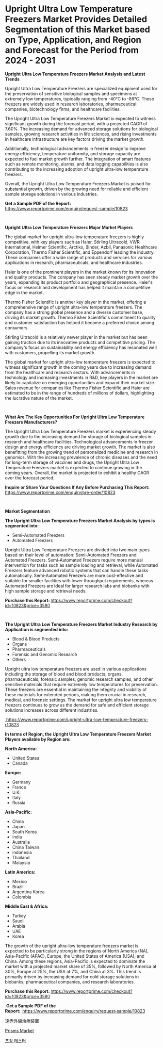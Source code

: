 <p><h1>Upright Ultra Low Temperature Freezers Market Provides Detailed Segmentation of this Market based on Type, Application, and Region and Forecast for the Period from 2024 - 2031</h1></p><p><strong>Upright Ultra Low Temperature Freezers Market Analysis and Latest Trends</strong></p>
<p><p>Upright Ultra Low Temperature Freezers are specialized equipment used for the preservation of sensitive biological samples and specimens at extremely low temperatures, typically ranging from -40°C to -86°C. These freezers are widely used in research laboratories, pharmaceutical companies, biotechnology firms, and healthcare facilities.</p><p>The Upright Ultra Low Temperature Freezers Market is expected to witness significant growth during the forecast period, with a projected CAGR of 7.60%. The increasing demand for advanced storage solutions for biological samples, growing research activities in life sciences, and rising investments in healthcare infrastructure are key factors driving the market growth.</p><p>Additionally, technological advancements in freezer design to improve energy efficiency, temperature uniformity, and storage capacity are expected to fuel market growth further. The integration of smart features such as remote monitoring, alarms, and data logging capabilities is also contributing to the increasing adoption of upright ultra-low temperature freezers.</p><p>Overall, the Upright Ultra Low Temperature Freezers Market is poised for substantial growth, driven by the growing need for reliable and efficient sample storage solutions in various industries.</p></p>
<p><strong>Get a Sample PDF of the Report:&nbsp;</strong> <a href="https://www.reportprime.com/enquiry/request-sample/10823">https://www.reportprime.com/enquiry/request-sample/10823</a></p>
<p>&nbsp;</p>
<p><strong>Upright Ultra Low Temperature Freezers Major Market Players</strong></p>
<p><p>The global market for upright ultra-low temperature freezers is highly competitive, with key players such as Haier, Stirling Ultracold, VWR International, Helmer Scientific, Arctiko, Binder, Azbil, Panasonic Healthcare Corporation, Thermo Fisher Scientific, and Eppendorf leading the industry. These companies offer a wide range of products and services for various applications in research, pharmaceuticals, and healthcare industries.</p><p>Haier is one of the prominent players in the market known for its innovation and quality products. The company has seen steady market growth over the years, expanding its product portfolio and geographical presence. Haier's focus on research and development has helped it maintain a competitive edge in the market.</p><p>Thermo Fisher Scientific is another key player in the market, offering a comprehensive range of upright ultra-low temperature freezers. The company has a strong global presence and a diverse customer base, driving its market growth. Thermo Fisher Scientific's commitment to quality and customer satisfaction has helped it become a preferred choice among consumers.</p><p>Stirling Ultracold is a relatively newer player in the market but has been gaining traction due to its innovative products and competitive pricing. The company's focus on sustainability and energy efficiency has resonated well with customers, propelling its market growth.</p><p>The global market for upright ultra-low temperature freezers is expected to witness significant growth in the coming years due to increasing demand from the healthcare and research sectors. With advancements in technology and increasing investments in R&D, key players in the market are likely to capitalize on emerging opportunities and expand their market size. Sales revenue for companies like Thermo Fisher Scientific and Haier are estimated to be in the range of hundreds of millions of dollars, highlighting the lucrative nature of the market.</p></p>
<p>&nbsp;</p>
<p><strong>What Are The Key Opportunities For Upright Ultra Low Temperature Freezers Manufacturers?</strong></p>
<p><p>The Upright Ultra Low Temperature Freezers market is experiencing steady growth due to the increasing demand for storage of biological samples in research and healthcare facilities. Technological advancements in freezer design and energy efficiency are driving market growth. The market is also benefitting from the growing trend of personalized medicine and research in genomics. With the increasing prevalence of chronic diseases and the need for long-term storage of vaccines and drugs, the Upright Ultra Low Temperature Freezers market is expected to continue growing in the coming years. Overall, the market is projected to exhibit a healthy CAGR over the forecast period.</p></p>
<p><strong>Inquire or Share Your Questions If Any Before Purchasing This Report:</strong> <a href="https://www.reportprime.com/enquiry/pre-order/10823">https://www.reportprime.com/enquiry/pre-order/10823</a></p>
<p>&nbsp;</p>
<p><strong>Market Segmentation</strong></p>
<p><strong>The Upright Ultra Low Temperature Freezers Market Analysis by types is segmented into:</strong></p>
<p><ul><li>Semi-Automated Freezers</li><li>Automated Freezers</li></ul></p>
<p><p>Upright Ultra Low Temperature Freezers are divided into two main types based on their level of automation: Semi-Automated Freezers and Automated Freezers. Semi-Automated Freezers require more manual intervention for tasks such as sample loading and retrieval, while Automated Freezers feature advanced robotic systems that can handle these tasks automatically. Semi-Automated Freezers are more cost-effective and suitable for smaller facilities with lower throughput requirements, whereas Automated Freezers are ideal for larger research labs and biobanks with high sample storage and retrieval needs.</p></p>
<p><strong>Purchase this Report:&nbsp;</strong><a href="https://www.reportprime.com/checkout?id=10823&price=3590">https://www.reportprime.com/checkout?id=10823&price=3590</a></p>
<p>&nbsp;</p>
<p><strong>The Upright Ultra Low Temperature Freezers Market Industry Research by Application is segmented into:</strong></p>
<p><ul><li>Blood & Blood Products</li><li>Organs</li><li>Pharmaceuticals</li><li>Forensic and Genomic Research</li><li>Others</li></ul></p>
<p><p>Upright ultra low temperature freezers are used in various applications including the storage of blood and blood products, organs, pharmaceuticals, forensic samples, genomic research samples, and other sensitive materials that require extremely low temperatures for preservation. These freezers are essential in maintaining the integrity and viability of these materials for extended periods, making them crucial in research, medical, and forensic settings. The market for upright ultra low temperature freezers continues to grow as the demand for safe and efficient storage solutions increases across different industries.</p></p>
<p><a href="https://www.reportprime.com/upright-ultra-low-temperature-freezers-r10823">&nbsp;https://www.reportprime.com/upright-ultra-low-temperature-freezers-r10823</a></p>
<p><strong>In terms of Region, the Upright Ultra Low Temperature Freezers Market Players available by Region are:</strong></p>
<p>
    <p> <strong> North America: </strong>
        <ul>
            <li>United States</li>
            <li>Canada</li>
        </ul>
        </p> 
    <p> <strong> Europe: </strong>
        <ul>
            <li>Germany</li>
            <li>France</li>
            <li>U.K.</li>
            <li>Italy</li>
            <li>Russia</li>
        </ul>
        </p> 
    <p> <strong> Asia-Pacific: </strong>
        <ul>
            <li>China</li>
            <li>Japan</li>
            <li>South Korea</li>
            <li>India</li>
            <li>Australia</li>
            <li>China Taiwan</li>
            <li>Indonesia</li>
            <li>Thailand</li>
            <li>Malaysia</li>
        </ul>
        </p> 
    <p> <strong> Latin America: </strong>
        <ul>
            <li>Mexico</li>
            <li>Brazil</li>
            <li>Argentina Korea</li>
            <li>Colombia</li>
        </ul>
        </p> 
    <p> <strong> Middle East & Africa: </strong>
        <ul>
            <li>Turkey</li>
            <li>Saudi</li>
            <li>Arabia</li>
            <li>UAE</li>
            <li>Korea</li>
        </ul>
    </p>
    </p>
<p><p>The growth of the upright ultra-low temperature freezers market is expected to be particularly strong in the regions of North America (NA), Asia-Pacific (APAC), Europe, the United States of America (USA), and China. Among these regions, Asia-Pacific is expected to dominate the market with a projected market share of 35%, followed by North America at 30%, Europe at 25%, the USA at 7%, and China at 3%. This trend is primarily driven by increasing demand for cold storage solutions in biobanks, pharmaceutical companies, and research laboratories.</p></p>
<p><strong>Purchase this Report: </strong><a href="https://www.reportprime.com/checkout?id=10823&price=3590">https://www.reportprime.com/checkout?id=10823&price=3590</a></p>
<p>&nbsp;<strong>Get a Sample PDF of the Report:&nbsp;&nbsp;</strong><a href="https://www.reportprime.com/enquiry/request-sample/10823">https://www.reportprime.com/enquiry/request-sample/10823</a></p>
<p><strong></strong></p>
<p><p><a href="https://github.com/mreklxf44233/Market-Research-Report-List-1/blob/main/979189636013.md">遠赤外線治療装置</a></p><p><a href="https://skillful-vermicelli-b89.notion.site/Decoding-Prisms-Market-Metrics-Market-Share-Trends-and-Growth-Patterns-98e10777647943af812d57012831b619">Prisms Market</a></p><p><a href="https://medium.com/@goonfghyt6587/%ED%8F%AC%EC%9E%A5-%ED%85%8C%EC%8A%A4%ED%84%B0-%EC%8B%9C%EC%9E%A5-%EC%84%B1%EA%B3%B5%EC%A0%81%EC%9D%B8-%EB%B9%84%EC%A6%88%EB%8B%88%EC%8A%A4-%EC%A0%84%EB%9E%B5%EC%9D%98-%EC%97%B4%EC%87%A0-2031%EB%85%84%EA%B9%8C%EC%A7%80-%EC%98%88%EC%B8%A1-588def4fc5b7">포장 테스터</a></p></p>